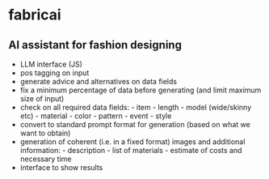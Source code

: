 # fabricai

## AI assistant for fashion designing

- LLM interface (JS)
- pos tagging on input
- generate advice and alternatives on data fields
- fix a minimum percentage of data before generating (and limit maximum size of input)
- check on all required data fields:
      - item
      - length
      - model (wide/skinny etc)
      - material
      - color
      - pattern
      - event
      - style
- convert to standard prompt format for generation (based on what we want to obtain)
- generation of coherent (i.e. in a fixed format) images and additional information:
      - description
      - list of materials
      - estimate of costs and necessary time
- interface to show results
